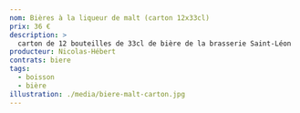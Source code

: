 ```yaml
---
nom: Bières à la liqueur de malt (carton 12x33cl) 
prix: 36 €
description: >
  carton de 12 bouteilles de 33cl de bière de la brasserie Saint-Léon
producteur: Nicolas-Hébert
contrats: biere
tags: 
  - boisson
  - bière
illustration: ./media/biere-malt-carton.jpg
---
```



